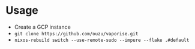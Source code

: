 # Usage

- Create a GCP instance
- `git clone https://github.com/ouzu/vaporise.git`
- `nixos-rebuild switch --use-remote-sudo --impure --flake .#default`